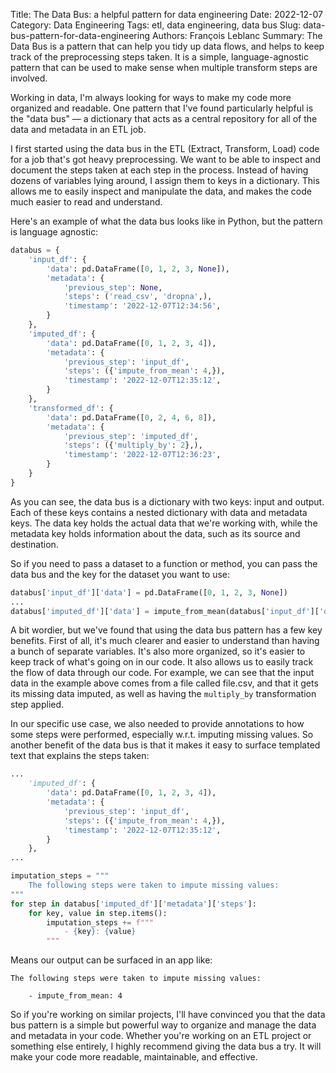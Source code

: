 Title: The Data Bus: a helpful pattern for data engineering
Date: 2022-12-07
Category: Data Engineering
Tags: etl, data engineering, data bus
Slug: data-bus-pattern-for-data-engineering
Authors: François Leblanc
Summary: The Data Bus is a pattern that can help you tidy up data flows, and helps to keep track of the preprocessing steps taken. It is a simple, language-agnostic pattern that can be used to make sense when multiple transform steps are involved.

Working in data, I'm always looking for ways to make my code more organized and readable. One pattern that I've found particularly helpful is the "data bus" &mdash; a dictionary that acts as a central repository for all of the data and metadata in an ETL job.

I first started using the data bus in the ETL (Extract, Transform, Load) code for a job that's got heavy preprocessing. We want to be able to inspect and document the steps taken at each step in the process. Instead of having dozens of variables lying around, I assign them to keys in a dictionary. This allows me to easily inspect and manipulate the data, and makes the code much easier to read and understand.

Here's an example of what the data bus looks like in Python, but the pattern is language agnostic:

```python
databus = {
    'input_df': {
        'data': pd.DataFrame([0, 1, 2, 3, None]),
        'metadata': {
            'previous_step': None,
            'steps': ('read_csv', 'dropna',),
            'timestamp': '2022-12-07T12:34:56',
        }
    },
    'imputed_df': {
        'data': pd.DataFrame([0, 1, 2, 3, 4]),
        'metadata': {
            'previous_step': 'input_df',
            'steps': ({'impute_from_mean': 4,}),
            'timestamp': '2022-12-07T12:35:12',
        }
    },
    'transformed_df': {
        'data': pd.DataFrame([0, 2, 4, 6, 8]),
        'metadata': {
            'previous_step': 'imputed_df',
            'steps': ({'multiply_by': 2},),
            'timestamp': '2022-12-07T12:36:23',
        }
    }
}
```

As you can see, the data bus is a dictionary with two keys: input and output. Each of these keys contains a nested dictionary with data and metadata keys. The data key holds the actual data that we're working with, while the metadata key holds information about the data, such as its source and destination.

So if you need to pass a dataset to a function or method, you can pass the data bus and the key for the dataset you want to use:

```python
databus['input_df']['data'] = pd.DataFrame([0, 1, 2, 3, None])
...
databus['imputed_df']['data'] = impute_from_mean(databus['input_df']['data'])
```

A bit wordier, but we've found that using the data bus pattern has a few key benefits. First of all, it's much clearer and easier to understand than having a bunch of separate variables. It's also more organized, so it's easier to keep track of what's going on in our code. It also allows us to easily track the flow of data through our code. For example, we can see that the input data in the example above comes from a file called file.csv, and that it gets its missing data imputed, as well as having the `multiply_by` transformation step applied.

In our specific use case, we also needed to provide annotations to how some steps were performed, especially w.r.t. imputing missing values. So another benefit of the data bus is that it makes it easy to surface templated text that explains the steps taken:

```python
...
    'imputed_df': {
        'data': pd.DataFrame([0, 1, 2, 3, 4]),
        'metadata': {
            'previous_step': 'input_df',
            'steps': ({'impute_from_mean': 4,}),
            'timestamp': '2022-12-07T12:35:12',
        }
    },
...

imputation_steps = """
    The following steps were taken to impute missing values:
"""
for step in databus['imputed_df']['metadata']['steps']:
    for key, value in step.items():
        imputation_steps += f"""
            - {key}: {value}
        """
```

Means our output can be surfaced in an app like:

    The following steps were taken to impute missing values:

        - impute_from_mean: 4

So if you're working on similar projects, I'll have convinced you that the data bus pattern is a simple but powerful way to organize and manage the data and metadata in your code. Whether you're working on an ETL project or something else entirely, I highly recommend giving the data bus a try. It will make your code more readable, maintainable, and effective.

